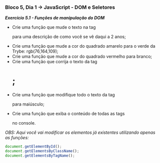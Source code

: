 ### Bloco 5, Dia 1 -> JavaScript - DOM e Seletores

_**Exercício 5.1 - Funções de manipulação do DOM**_

 - Crie uma função que mude o texto na tag **<p>** para uma descrição de como você se vê daqui a 2 anos;
 - Crie uma função que mude a cor do quadrado amarelo para o verde da Trybe: rgb(76,164,109);
 - Crie uma função que mude a cor do quadrado vermelho para branco;
 - Crie uma função que corrija o texto da tag **<h1>**;
 - Crie uma função que modifique todo o texto da tag **<p>** para maiúsculo;
 - Crie uma função que exiba o conteúdo de todas as tags **<p>** no console.

_OBS: Aqui você vai modificar os elementos já existentes utilizando apenas as funções:_
```javascript
document.getElementById();
document.getElementsByClassName();
document.getElementsByTagName();
```